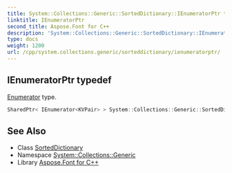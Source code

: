```yaml
---
title: System::Collections::Generic::SortedDictionary::IEnumeratorPtr typedef
linktitle: IEnumeratorPtr
second_title: Aspose.Font for C++
description: 'System::Collections::Generic::SortedDictionary::IEnumeratorPtr typedef. Enumerator type in C++.'
type: docs
weight: 1200
url: /cpp/system.collections.generic/sorteddictionary/ienumeratorptr/
---
```

## IEnumeratorPtr typedef


[Enumerator](../enumerator/) type.

```cpp
SharedPtr< IEnumerator<KVPair> > System::Collections::Generic::SortedDictionary< TKey, TValue >::IEnumeratorPtr
```

## See Also

* Class [SortedDictionary](../)
* Namespace [System::Collections::Generic](../../)
* Library [Aspose.Font for C++](../../../)
